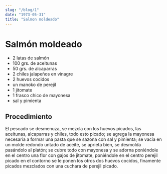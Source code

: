 ```yaml
---
slug: "/blog/1"
date: "1973-05-31"
title: "Salmon moldeado"
---
```


# Salmón moldeado

- 2 latas de salmón
- 100 grs. de aceitunas
- 50 grs. de alcaparras
- 2 chiles jalapeños en vinagre
- 2 huevos cocidos
- un manoko de perejil
- 1 jitomate
- 1 frasco chico de mayonesa
- sal y pimienta

## Procedimiento

El pescado se desmenuza, se mezcla con los huevos picados, las aceitunas, alcaparras y chiles, todo esto picado; se agrega la mayonesa necesaria a formar una pasta que se sazona con sal y pimienta; se vacía en un molde redondo untado de aceite, se aprieta bien, se desmolda pasándolo al platón; se cubre todo con mayonesa y se adorna poniéndole en el centro una flor con gajos de jitomate, poniéndole en el centro perejil picado en el contorno se le ponen los otros dos huevos cocidos, finamente picados mezclados con una cuchara de perejil picado.
